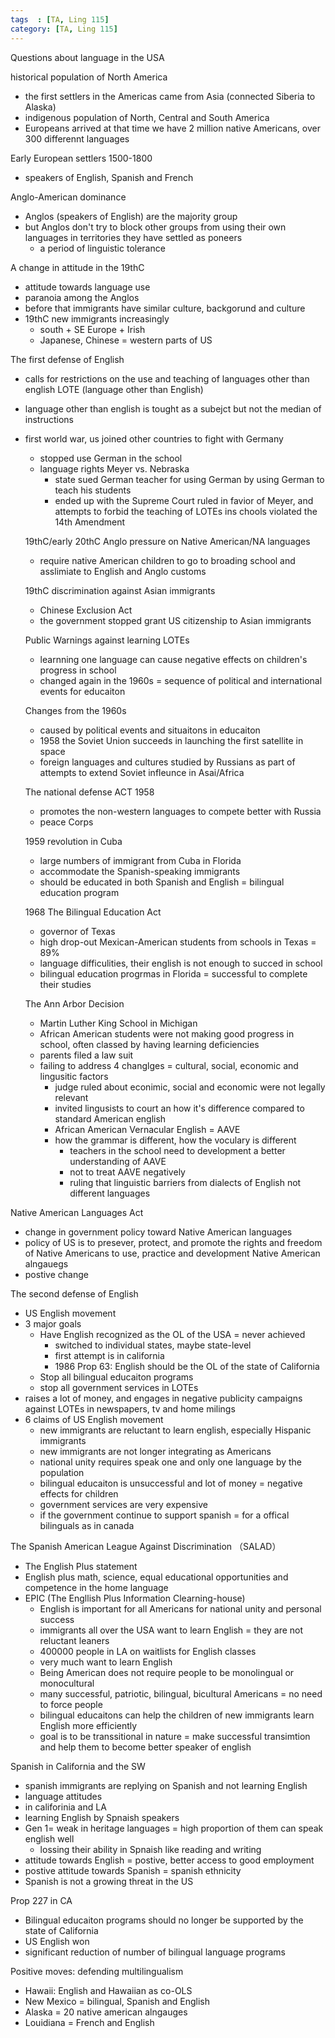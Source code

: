 ```yaml
---
tags  : [TA, Ling 115]
category: [TA, Ling 115]
---
```


Questions about language in the USA

historical population of North America
- the first settlers in the Americas came from Asia (connected Siberia to Alaska)
- indigenous population of North, Central and South America
- Europeans arrived at that time we have 2 million native Americans, over 300 differennt languages

Early European settlers 1500-1800
- speakers of English, Spanish and French

Anglo-American dominance 
- Anglos (speakers of English) are the majority group
- but Anglos don't try to block other groups from using their own languages in territories they have settled as poneers
  - a period of linguistic tolerance

A change in attitude in the 19thC
- attitude towards language use
- paranoia among the Anglos
- before that immigrants have similar culture, backgorund and culture
- 19thC new immigrants increasingly
  - south + SE Europe + Irish
  - Japanese, Chinese = western parts of US

The first defense of English
- calls for restrictions on the use and teaching of languages other than english LOTE (language other than English)
- language other than english is tought as a subejct but not the median of instructions
- first world war, us joined other countries to fight with Germany
  - stopped use German in the school
  - language rights Meyer vs. Nebraska
    - state sued German teacher for using German by using German to teach his students
    - ended up with the Supreme Court ruled in favior of Meyer, and attempts to forbid the teaching of LOTEs ins chools violated the 14th Amendment

  19thC/early 20thC Anglo pressure on Native American/NA languages
  - require native American children to go to broading school and asslimiate to English and Anglo customs

  19thC discrimination against Asian immigrants
  - Chinese Exclusion Act
  - the government stopped grant US citizenship to Asian immigrants

  Public Warnings against learning LOTEs
  - learnning one language can cause negative effects on children's progress in school
  - changed again in the 1960s = sequence of political and international events for educaiton

  Changes from the 1960s
  - caused by political events and situaitons in educaiton
  - 1958 the Soviet Union succeeds in launching the first satellite in space
  - foreign languages and cultures studied by Russians as part of attempts to extend Soviet infleunce in Asai/Africa

  The national defense ACT 1958
  - promotes the non-western languages to compete better with Russia
  - peace Corps

  1959 revolution in Cuba
  - large numbers of immigrant from Cuba in Florida
  - accommodate the Spanish-speaking immigrants
  - should be educated in both Spanish and English = bilingual education program
 
  1968 The Bilingual Education Act
  - governor of Texas
  - high drop-out Mexican-American students from schools in Texas = 89%
  - language difficulities, their english is not enough to succed in school
  - bilingual education progrmas in Florida = successful to complete their studies

  The Ann Arbor Decision
  - Martin Luther King School in Michigan
  - African American students were not making good progress in school, often classed by having learning deficiencies
  - parents filed a law suit
  - failing to address 4 changlges = cultural, social, economic and lingusitic factors
    - judge ruled about econimic, social and economic were not legally relevant
    - invited lingusists to court an how it's difference compared to standard American english
    - African American Vernacular English = AAVE
    - how the grammar is different, how the voculary is different
      - teachers in the school need to development a better understanding of AAVE
      - not to treat AAVE negatively
      - ruling that linguistic barriers from dialects of English not different languages

 Native American Languages Act
 - change in government policy toward Native American languages
 - policy of US is to presever, protect, and promote the rights and freedom of Native Americans to use, practice and development Native American alngauegs
 - postive change

The second defense of English 
- US English movement
- 3 major goals
  - Have English recognized as the OL of the USA = never achieved
    - switched to individual states, maybe state-level
    - first attempt is in california
    - 1986 Prop 63: English should be the OL of the state of California 
  - Stop all bilingual educaiton programs
  - stop all government services in LOTEs
- raises a lot of money, and engages in negative publicity campaigns against LOTEs in newspapers, tv and home milings
- 6 claims of US English movement
  - new immigrants are reluctant to learn english, especially Hispanic immigrants
  - new immigrants are not longer integrating as Americans
  - national unity requires speak one and only one language by the population
  - bilingual educaiton is unsuccessful and lot of money = negative effects for children
  -   government services are very expensive
  -   if the government continue to support spanish = for a offical bilinguals as in canada
 
The Spanish American League Against Discrimination （SALAD）
- The English Plus statement
- English plus math, science, equal educational opportunities and competence in the home language
- EPIC (The Engllish Plus Information Clearning-house)
  - English is important for all Americans for national unity and personal success
  - immigrants all over the USA want to learn English = they are not reluctant leaners
  - 400000 people in LA on waitlists for English classes
  - very much want to learn English
  - Being American does not require people to be monolingual or monocultural
  - many successful, patriotic, bilingual, bicultural Americans = no need to force people
  - bilingual educaitons can help the children of new immigrants learn English more efficiently
  - goal is to be transsitional in nature = make successful transimtion and help them to become better speaker of english

Spanish in California and the SW
- spanish immigrants are replying on Spanish and not learning English
- language attitudes
- in califorinia and LA
- learning English by Spnaish speakers
- Gen 1= weak in heritage languages = high proportion of them can speak english well
  - lossing their ability in Spnaish like reading and writing
- attitude towards English = postive, better access to good employment
- postive attitude towards Spanish = spanish ethnicity
- Spanish is not a growing threat in the US

Prop 227 in CA
- Bilingual educaiton programs should no longer be supported by the state of California
- US English won
- significant reduction of number of bilingual language programs

Positive moves: defending multilingualism 
- Hawaii: English and Hawaiian as co-OLS
- New Mexico = bilingual, Spanish and English
- Alaska = 20 native american alngauges
- Louidiana = French and English 
